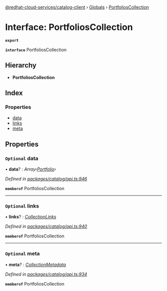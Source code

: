 [@redhat-cloud-services/catalog-client](../README.md) › [Globals](../globals.md) › [PortfoliosCollection](portfolioscollection.md)

# Interface: PortfoliosCollection

**`export`** 

**`interface`** PortfoliosCollection

## Hierarchy

* **PortfoliosCollection**

## Index

### Properties

* [data](portfolioscollection.md#optional-data)
* [links](portfolioscollection.md#optional-links)
* [meta](portfolioscollection.md#optional-meta)

## Properties

### `Optional` data

• **data**? : *Array‹[Portfolio](portfolio.md)›*

*Defined in [packages/catalog/api.ts:946](https://github.com/RedHatInsights/javascript-clients/blob/master/packages/catalog/api.ts#L946)*

**`memberof`** PortfoliosCollection

___

### `Optional` links

• **links**? : *[CollectionLinks](collectionlinks.md)*

*Defined in [packages/catalog/api.ts:940](https://github.com/RedHatInsights/javascript-clients/blob/master/packages/catalog/api.ts#L940)*

**`memberof`** PortfoliosCollection

___

### `Optional` meta

• **meta**? : *[CollectionMetadata](collectionmetadata.md)*

*Defined in [packages/catalog/api.ts:934](https://github.com/RedHatInsights/javascript-clients/blob/master/packages/catalog/api.ts#L934)*

**`memberof`** PortfoliosCollection

